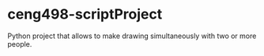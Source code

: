 # ceng498-scriptProject
Python project that allows to make drawing simultaneously with two or more people.

